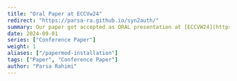 ```yaml
---
title: "Oral Paper at ECCVw24"
redirect: "https://parsa-ra.github.io/syn2auth/"
summary: Our paper got accepted as ORAL presentation at [ECCVW24](https://syntheticdata4cv.wordpress.com/partners/). See you in Milano ;').
date: 2024-09-01
series: ["Conference Paper"]
weight: 1
aliases: ["/papermod-installation"]
tags: ["Paper", "Conference Paper"]
author: "Parsa Rahimi"
---
```



